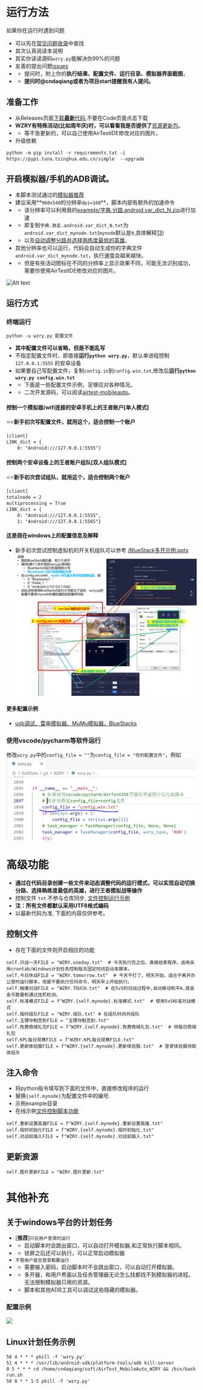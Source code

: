# 运行方法
如果你在运行时遇到问题
* 可以先在[常见问题收录](https://github.com/cndaqiang/WZRY/issues/42)中查找
* 其次认真阅读本说明
* 其实你读读源码`wzry.py`能解决你99%的问题
* 友善的提出问题[issues](https://github.com/cndaqiang/WZRY/issues)
* * 提问时，附上你的**执行结果、配置文件、运行目录、模拟器界面截图**，
* * **提问时@cndaqiang或者为项目start提醒我有人提问。**


## 准备工作

* 从Releases页面[下载**最新**代码](https://github.com/cndaqiang/WZRY/releases),不要在Code页面点击下载
* **WZRY有特殊活动(比如周年庆)时，可以看看我是否提供了**[资源更新包](https://github.com/cndaqiang/WZRY/issues/8)。
* * 等不急更新的，可以自己使用AirTestIDE修改对应的图片。
* 升级依赖

```
python -m pip install -r requirements.txt -i https://pypi.tuna.tsinghua.edu.cn/simple  --upgrade
```


## 开启模拟器/手机的ADB调试。
* 本脚本测试通过的[模拟器推荐](https://github.com/cndaqiang/WZRY/issues/23)
* 建议采用**`960x540`的分辨率`dpi=160`**，脚本内部有额外的加速命令
* * 该分辨率可以利用我的[example/字典.分路.android.var_dict_N.zip](example/字典.分路.android.var_dict_N.zip)进行加速
* * 即复制`字典.游走.android.var_dict_N.txt`为`android.var_dict_mynode.txt`(`mynode`默认是`0`,具体解释[13](https://github.com/cndaqiang/WZRY/issues/13#issue-2381467976))
* * 以及[自动调整分路并选择熟练度最低的英雄](https://github.com/cndaqiang/WZRY/issues/13#issuecomment-2205392546)。
* 其他分辨率也可以运行，代码会自动生成你的字典文件`android.var_dict_mynode.txt`，执行速度会越来越快。
* * 但是有些活动图标在不同的分辨率上显示效果不同，可能无法识别成功，需要你使用AirTestIDE修改对应的图片。

![Alt text](doc/LDplayer.png)

## 运行方式

### 终端运行

```
python -u wzry.py 配置文件
```

* **其中配置文件可以省略，但是不能乱写**
* 不指定配置文件时，即直接**运行`python wzry.py`**，默认单进程控制 `127.0.0.1:5555` 的安卓设备
* 如果要自己写配置文件，复制`config.in`到`config.win.txt`,修改后**运行`python wzry.py config.win.txt`**
* * 下面是一些配置文件示例，足够应对各种情况。
* * 二次开发源码，可以阅读[airtest-mobileauto](https://pypi.org/project/airtest-mobileauto/)。

#### 控制一个模拟器/wifi连接的安卓手机上的王者账户[单人模式]
⭐⭐**新手初次写配置文件，就用这个，适合控制一个账户**

```
[client]
LINK_dict = {
    0: "Android:///127.0.0.1:5555"}
```

#### 控制两个安卓设备上的王者账户组队[双人组队模式]
⭐⭐**新手初次尝试组队，就用这个，适合控制两个账户**

```
[client]
totalnode = 2
multiprocessing = True
LINK_dict = {
    0: "Android:///127.0.0.1:5555",
    1: "Android:///127.0.0.1:5565"}
```

#### 这是我在windows上的配置信息及解释
* 新手初次尝试控制虚拟机的开关机组队可以参考
[/BlueStack多开示例.pptx](doc/BlueStack多开示例.pptx)
![](doc/BlueStack多开示例.png)

#### 更多配置示例
* [usb调试、雷电模拟器、MuMu模拟器、BlueStacks](doc/config.example.md)

### 使用vscode/pycharm等软件运行
修改`wzry.py`中的`config_file = ""`为`config_file = "你的配置文件"`，例如
![](doc/vscode.PNG)


# 高级功能
* **通过在代码目录创建一些文件来动态调整代码的运行模式，可以实现自动切换分路、选择熟练度最低的英雄，进行王者模拟战等操作**
* 控制文件 `txt` 不参与仓库同步, [文件控制运行示例](https://github.com/cndaqiang/WZRY/issues/13)
* **注：所有文件都默认采用UTF8格式编码**
* 以最新代码为准, 下面的内容仅供参考。


## 控制文件
* 存在下面的文件则开启相应的功能
```
self.只战一天FILE = "WZRY.oneday.txt"  # 今天执行完之后，直接结束程序。适用采用crontab/Windows计划任务控制每天固定时间启动本脚本。
self.今日休战FILE = "WZRY.tomorrow.txt"  # 今天不打了，明天开始，适合于离开办公室时运行脚本，但是不要执行任何命令，明天早上开始执行。
self.触摸对战FILE = "WZRY.TOUCH.txt"  # 在5v5的对战过程中,自动移动和平A,提高金币数量和通过挂机检测。
self.标准模式FILE = f"WZRY.{self.mynode}.标准模式.txt"  # 使用5v5标准对战模式
self.临时组队FILE = "WZRY.组队.txt" # 在组队时间外组队
self.玉镖夺魁签到FILE = "玉镖夺魁签到.txt" 
self.免费商城礼包FILE = f"WZRY.{self.mynode}.免费商城礼包.txt"  # 领每日商城礼包
self.KPL每日观赛FILE = f"WZRY.KPL每日观赛FILE.txt"
self.更新体验服FILE = f"WZRY.{self.mynode}.更新体验服.txt"  # 登录体验服领取体验币
```

## 注入命令
* 将python指令填写到下面的文件中，直接修改程序的运行
* 替换`{self.mynode}`为配置文件中的编号.
* 示例example目录
* 在线示例[文件控制脚本功能](https://github.com/cndaqiang/WZRY/issues/13)

```
self.重新设置英雄FILE = f"WZRY.{self.mynode}.重新设置英雄.txt"
self.临时初始化FILE = f"WZRY.{self.mynode}.临时初始化.txt"
self.对战前插入FILE = f"WZRY.{self.mynode}.对战前插入.txt"
```

## 更新资源
```
self.图片更新FILE = "WZRY.图片更新.txt"
```


# 其他补充
## 关于windows平台的计划任务
* [**推荐**]`只在用户登录时运行`
* * 启动脚本时会跳出窗口，可以自动打开模拟器,和正常执行脚本相同。
* * 锁屏之后还可以执行，可以正常启动模拟器 
* `不管用户是否登录都要运行`
* * 需要输入密码，启动脚本时不会跳出窗口，可以自动打开模拟器。
* * 多开器，和用户界面以及任务管理器无论怎么找都找不到模拟器的进程。无法限制模拟器只用的资源。
* * 脚本和其他ADB工具可以调试这些隐藏的模拟器。

### 配置示例
![](doc/crontab_win.png)

## Linux计划任务示例
```
50 4 * * * pkill -f 'wzry.py'
51 4 * * * /usr/lib/android-sdk/platform-tools/adb kill-server
0 5 * * * cd /home/cndaqiang/soft/AirTest_MobileAuto_WZRY && /bin/bash run.sh
50 8 * * 1-5 pkill -f 'wzry.py'
```